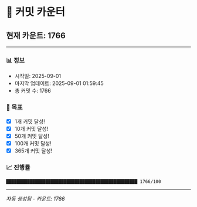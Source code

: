 # 🔢 커밋 카운터

## 현재 카운트: 1766

---

### 📊 정보
- 시작일: 2025-09-01
- 마지막 업데이트: 2025-09-01 01:59:45
- 총 커밋 수: 1766

### 🎯 목표
- [x] 1개 커밋 달성!
- [x] 10개 커밋 달성!
- [x] 50개 커밋 달성!
- [x] 100개 커밋 달성!
- [x] 365개 커밋 달성!

### 📈 진행률
```
██████████████████████████████████████████████████ 1766/100
```

---
*자동 생성됨 - 카운트: 1766*
